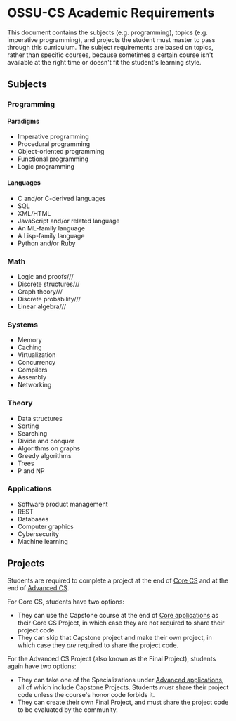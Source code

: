 # OSSU-CS Academic Requirements

This document contains the subjects (e.g. programming), topics (e.g. imperative programming), and projects the student must master to pass through this curriculum.
The subject requirements are based on topics, rather than specific courses, because sometimes a certain course isn't available at the right time or doesn't fit the student's learning style.

## Subjects

### Programming

#### Paradigms
- Imperative programming
- Procedural programming
- Object-oriented programming
- Functional programming
- Logic programming

#### Languages
- C and/or C-derived languages
- SQL
- XML/HTML
- JavaScript and/or related language
- An ML-family language
- A Lisp-family language
- Python and/or Ruby

### Math

- Logic and proofs///
- Discrete structures///
- Graph theory///
- Discrete probability///
- Linear algebra///

### Systems

- Memory
- Caching
- Virtualization
- Concurrency
- Compilers
- Assembly
- Networking

### Theory

- Data structures
- Sorting
- Searching
- Divide and conquer
- Algorithms on graphs
- Greedy algorithms
- Trees
- P and NP

### Applications

- Software product management
- REST
- Databases
- Computer graphics
- Cybersecurity
- Machine learning

## Projects

Students are required to complete a project at the end of [Core CS](README.md#core-cs) and at the end of [Advanced CS](README.md#advanced-cs).

For Core CS, students have two options:
- They can use the Capstone course at the end of [Core applications](#core-applications) as their Core CS Project, in which case they are not required to share their project code.
- They can skip that Capstone project and make their own project, in which case they *are* required to share the project code.

For the Advanced CS Project (also known as the Final Project), students again have two options:
- They can take one of the Specializations under [Advanced applications](#advanced-applications), all of which include Capstone Projects. Students *must* share their project code unless the course's honor code forbids it.
- They can create their own Final Project, and must share the project code to be evaluated by the community.
